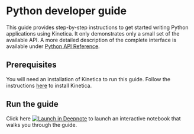 # Python developer guide
This guide provides step-by-step instructions to get started writing Python applications using Kinetica. It only demonstrates only a small set of the available API. A more detailed description of the complete interface is available under [Python API Reference](https://docs.kinetica.com/7.1/api/python/).
## Prerequisites
You will need an installation of Kinetica to run this guide. Follow the instructions [here](https://www.kinetica.com/try/) to install Kinetica.

## Run the guide
<p>Click here <a href="https://deepnote.com/project/Kinetica-Developers-Guide-NQTcms-UTHm6N9MZQjvrIA/%2Fpython_dev_guide.ipynb" target="_blank"><img src="https://deepnote.com/buttons/launch-in-deepnote-white.svg" alt="Launch in Deepnote"></a> to launch an interactive notebook that walks you through the guide.  </p>
